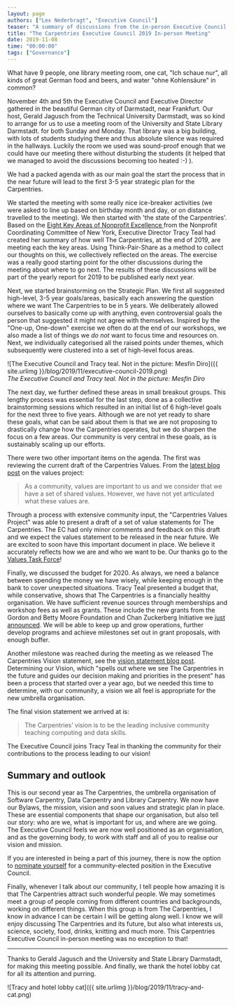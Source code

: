 ```yaml
---
layout: page
authors: ["Lex Nederbragt", "Executive Council"]
teaser: "A summary of discussions from the in-person Executive Council meeting and the way forward"
title: "The Carpentries Executive Council 2019 In-person Meeting"
date: 2019-11-08
time: "00:00:00"
tags: ["Governance"]
---
```


What have 9 people, one library meeting room, one cat, "Ich schaue nur",
all kinds of great German food and beers, and water "ohne Kohlensäure"
in common?

November 4th and 5th the Executive Council and Executive Director
gathered in the beautiful German city of Darmstadt, near Frankfurt.
Our host, Gerald Jagusch from the
Technical University Darmstadt, was so kind to arrange for
us to use a meeting room of the University and State Library Darmstadt.
for both Sunday and Monday. That library was a big building, with lots
of students studying there and thus absolute silence was
required in the hallways.
Luckily the room we used was sound-proof enough that we could have our meeting
there without disturbing the students (it helped that we managed to avoid the
discussions becoming too heated :-) ).

We had a packed agenda with as our main goal the start the process that
in the near future will lead to the first 3-5 year
strategic plan for the Carpentries.

We started the meeting with some really nice ice-breaker activities
(we were asked to line up based on birthday month and day,
or on distance travelled to the meeting).
We then started with 'the state of the Carpentries'. Based on the [Eight Key Areas of Nonprofit Excellence
](https://d2oc0ihd6a5bt.cloudfront.net/wp-content/uploads/sites/1482/2016/01/8-Key-Areas-of-Nonprofit-Excellence-2016-FINAL-3.2016.pdf)
from the Nonprofit Coordinating Committee of New York,
Executive Director Tracy Teal had created her summary of how well The Carpentries,
at the end of 2019, are meeting each the key areas.
Using Think-Pair-Share as a method to
collect our thoughts on this, we collectively reflected on the areas.
The exercise was a really good starting point for the other discussions
during the meeting about where to go next.
The results of these discussions will be part of the yearly report for 2019
to be published early next year.

Next, we started brainstorming on the Strategic Plan.
We first all suggested high-level, 3-5 year goals/areas,
basically each answering the question where we want
The Carpentries to be in 5 years.
We deliberately allowed ourselves to basically come up with anything,
even controversial goals the person that suggested it
might not agree with themselves.
Inspired by the "One-up, One-down" exercise we often do at the end of our
workshops, we also made a list of things we *do not* want to focus time and
resources on. Next, we individually categorised all the raised points
under themes, which subsequently were clustered into a set of
high-level focus areas.

![The Executive Council and Tracy teal. Not in the picture: Mesfin Diro]({{ site.urlimg }}/blog/2019/11/executive-council-2019.png)
<br/>_The Executive Council and Tracy teal. Not in the picture: Mesfin Diro_

The next day, we further defined these areas in small breakout groups.
This lengthy process was essential for the last step, done as a collective
brainstorming sessions which resulted in an initial
list of 6 high-level goals for the next three to five years.
Although we are not yet ready to share these goals, what can be said about them
is that we are not proposing to drastically change how the Carpentries operates,
but we do sharpen the focus on a few areas. Our community is very central in
these goals, as is sustainably scaling up our efforts.

There were two other important items on the agenda.
The first was reviewing the current draft of the Carpentries Values.
From the [latest blog post](https://carpentries.org/blog/2019/09/carpentries-values-update-and-question-three/) on the values project:

> As a community, values are important to us and we consider that we have a set of shared values. However, we have not yet articulated what these values are.

Through a process with extensive community input,
the "Carpentries Values Project" was able to present a
draft of a set of value statements for The Carpentries.
The EC had only minor comments and feedback on this draft
and we expect the values statement to be released in the near future.
We are excited to soon have this important document in place.
We believe it accurately reflects how we are and who we want to be.
Our thanks go to the [Values Task Force](https://github.com/carpentries/task-forces/blob/master/2019/articulating-the-carpentries-values/2019-07-carpentries-values-charter.md)!

Finally, we discussed the budget for 2020.
As always, we need a balance between spending the money we have wisely,
while keeping enough in the bank to cover unexpected situations.
Tracy Teal presented a budget that, while conservative,
shows that The Carpentries is a financially healthy organisation.
We have sufficient revenue sources through memberships and workshop fees
as well as grants. These include the new grants from the Gordon and Betty Moore Foundation and Chan Zuckerberg Initiative we [just announced](https://carpentries.org/blog/2019/11/czi-moore-grant/).
We will be able to keep up and grow operations,
further develop programs and achieve milestones set out in grant proposals,
with enough buffer.

Another milestone was reached during the meeting as we released
The Carpentries Vision statement, see the [vision statement blog post](https://carpentries.org/blog/2019/11/carpentries-vision/). Determining our Vision, which
"spells out where we see The Carpentries in the future
and guides our decision making and priorities in the present" has been
a process that started over a year ago, but we needed this time to
determine, with our community, a vision we all feel is appropriate
for the new umbrella organisation.

The final vision statement we arrived at is:

> The Carpentries’ vision is to be the leading inclusive community teaching
> computing and data skills.

The Executive Council joins Tracy Teal
in thanking the community for their contributions to the process
leading to our vision!

## Summary and outlook

This is our second year as The Carpentries,
the umbrella organisation of Software Carpentry,
Data Carpentry and Library Carpentry.
We now have our Bylaws, the mission, vision and soon values and strategic plan
in place.
These are essential components that shape our organisation, but also
tell our story: who are we, what is important for us, and where are we going.
The Executive Council feels we are now well positioned as an organisation,
and as the governing body, to work with staff and all of you
to realise our vision and mission.

If you are interested in being a part of this journey, there is now the option
to [nominate yourself](https://carpentries.org/blog/2019/10/executive-council-elections-2019/)
for a community-elected position in the Executive Council.

Finally, whenever I talk about our community, I tell people how amazing it
is that The Carpentries attract such wonderful people.
We may sometimes meet a group of people
coming from different countries and backgrounds, working on different things.
When this group is from The Carpentries, I know in advance I can be certain
I will be getting along well. I know we will
enjoy discussing The Carpentries and its future,
but also what interests us, science, society, food, drinks, knitting
and much more.
This Carpentries Executive Council in-person meeting
was no exception to that!

---

Thanks to Gerald Jagusch and the University and State Library Darmstadt,
for making this meeting possible. And finally, we thank the hotel lobby cat
for all its attention and purring.

![Tracy and hotel lobby cat]({{ site.urlimg }}/blog/2019/11/tracy-and-cat.png)
